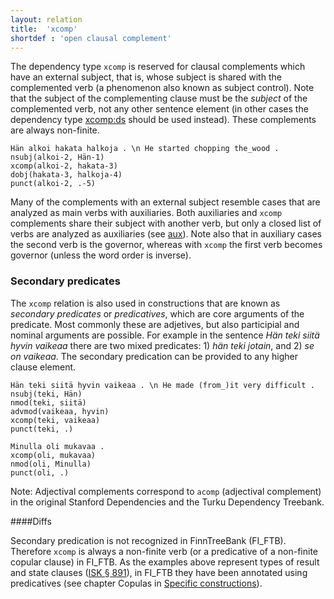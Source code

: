 ```yaml
---
layout: relation
title:  'xcomp'
shortdef : 'open clausal complement'
---
```


The dependency type `xcomp` is reserved for clausal complements which have an external subject, that is, whose subject is shared with the complemented verb (a phenomenon also known as subject control). Note that the subject of the complementing clause must be the *subject* of the complemented verb, not any other sentence element (in other cases the dependency type [xcomp:ds]() should be used instead). These complements are always non-finite.

<!-- fname:xcomp.pdf -->
~~~ sdparse
Hän alkoi hakata halkoja . \n He started chopping the_wood .
nsubj(alkoi-2, Hän-1)
xcomp(alkoi-2, hakata-3)
dobj(hakata-3, halkoja-4)
punct(alkoi-2, .-5)
~~~

Many of the complements with an external subject resemble cases that are analyzed as main verbs with auxiliaries. Both auxiliaries and `xcomp` complements share their subject with another verb, but only a closed list of verbs are analyzed as auxiliaries (see [aux]()). Note also that in auxiliary cases the second verb is the governor, whereas with `xcomp` the first verb becomes governor (unless the word order is inverse).

### Secondary predicates

The `xcomp` relation is also used in constructions that are known as _secondary predicates_ or _predicatives_, which are core arguments of the predicate. Most commonly these are adjetives, but also participial and nominal arguments are possible. For example in the sentence _Hän teki siitä hyvin vaikeaa_ there are two mixed predicates: 1) _hän teki jotain_, and 2) _se on vaikeaa_. The secondary predication can be provided to any higher clause element.

~~~ sdparse
Hän teki siitä hyvin vaikeaa . \n He made (from_)it very difficult .
nsubj(teki, Hän)
nmod(teki, siitä)
advmod(vaikeaa, hyvin)
xcomp(teki, vaikeaa)
punct(teki, .)
~~~

~~~ sdparse
Minulla oli mukavaa .
xcomp(oli, mukavaa)
nmod(oli, Minulla)
punct(oli, .)
~~~

Note: Adjectival complements correspond to `acomp` (adjectival complement) in
the original Stanford Dependencies and the Turku Dependency
Treebank.

####Diffs

Secondary predication is not recognized in FinnTreeBank (FI_FTB).
Therefore `xcomp` is always a non-finite verb
(or a predicative of a non-finite copular clause) in FI_FTB.
As the examples above represent types of result and state clauses
([ISK § 891](http://scripta.kotus.fi/visk/sisallys.php?p=891)),
in FI_FTB they have been annotated using predicatives
(see chapter Copulas in [Specific constructions](http://universaldependencies.org/fi/overview/specific-syntax.html)).
<!-- Interlanguage links updated Út zář 29 20:32:03 CEST 2020 -->
